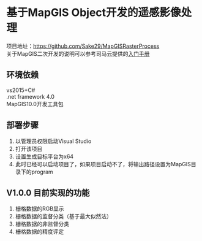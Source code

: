 # 基于MapGIS Object开发的遥感影像处理 #
项目地址：https://github.com/Sake29/MapGISRasterProcess  
关于MapGIS二次开发的说明可以参考司马云提供的[入门手册](http://www.smaryun.com/dev/resource_center.html#/type27/tag182/page1)

## 环境依赖 ##
vs2015+C#   
.net framework 4.0  
MapGIS10.0开发工具包


## 部署步骤 ##
1. 以管理员权限启动Visual Studio
2. 打开该项目
2. 设置生成目标平台为x64
3. 此时已经可以启动项目了，如果项目启动不了，将输出路径设置为MapGIS目录下的program

## V1.0.0 目前实现的功能 ##
1. 栅格数据的RGB显示
2. 栅格数据的监督分类（基于最大似然法）
3. 栅格数据的非监督分类  
3. 栅格数据的精度评定  

